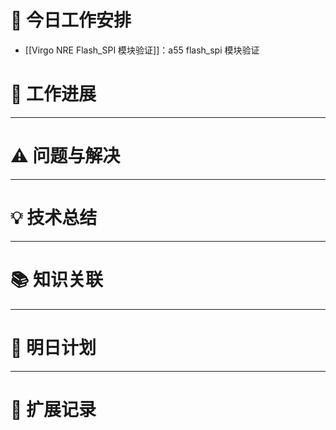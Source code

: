 



# **🔧 今日工作安排**
- [[Virgo NRE Flash_SPI 模块验证]]：a55 flash_spi 模块验证


# **📌 工作进展**



---

# **⚠️ 问题与解决**


---

# **💡 技术总结**


---

# **📚 知识关联**


---
# **📌 明日计划**


---

# **💬 扩展记录**



